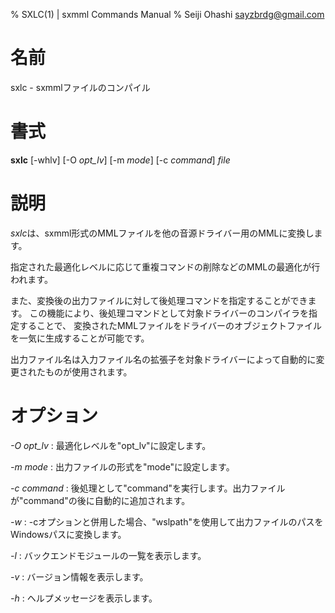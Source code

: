 % SXLC(1) | sxmml Commands Manual
% Seiji Ohashi <sayzbrdg@gmail.com>

# 名前

sxlc - sxmmlファイルのコンパイル

# 書式

**sxlc** [-whlv] [-O *opt_lv*] [-m *mode*] [-c *command*] *file*

# 説明

*sxlc*は、sxmml形式のMMLファイルを他の音源ドライバー用のMMLに変換します。

指定された最適化レベルに応じて重複コマンドの削除などのMMLの最適化が行われます。

また、変換後の出力ファイルに対して後処理コマンドを指定することができます。
この機能により、後処理コマンドとして対象ドライバーのコンパイラを指定することで、
変換されたMMLファイルをドライバーのオブジェクトファイルを一気に生成することが可能です。

出力ファイル名は入力ファイル名の拡張子を対象ドライバーによって自動的に変更されたものが使用されます。

# オプション

*-O opt_lv*
: 最適化レベルを"opt_lv"に設定します。

*-m mode*
: 出力ファイルの形式を"mode"に設定します。

*-c command*
: 後処理として"command"を実行します。出力ファイルが"command"の後に自動的に追加されます。

*-w*
: -cオプションと併用した場合、"wslpath"を使用して出力ファイルのパスをWindowsパスに変換します。

*-l*
: バックエンドモジュールの一覧を表示します。

*-v*
: バージョン情報を表示します。

*-h*
: ヘルプメッセージを表示します。
